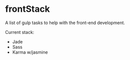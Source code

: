 # frontStack

A list of gulp tasks to help with the front-end development.

Current stack:
  - Jade
  - Sass
  - Karma w/jasmine
